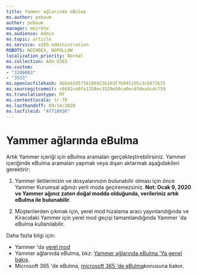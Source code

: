 ```yaml
---
title: Yammer ağlarında eBulma
ms.author: pebaum
author: pebaum
manager: mnirkhe
ms.audience: Admin
ms.topic: article
ms.service: o365-administration
ROBOTS: NOINDEX, NOFOLLOW
localization_priority: Normal
ms.collection: Adm_O365
ms.custom:
- "3200003"
- "3533"
ms.openlocfilehash: 4bba92d5756186923b103f7b945155c3cb972b35
ms.sourcegitcommit: c6692ce0fa1358ec3529e59ca0ecdfdea4cdc759
ms.translationtype: MT
ms.contentlocale: tr-TR
ms.lasthandoff: 09/14/2020
ms.locfileid: "47710936"
---
```

# <a name="ediscovery-in-yammer-networks"></a>Yammer ağlarında eBulma

Artık Yammer içeriği için eBulma aramaları gerçekleştirebilirsiniz.  Yammer içeriğinde eBulma aramaları yapmak veya dışarı aktarmak aşağıdakileri gerektirir:

1. Yammer iletilerinizin ve dosyalarınızın bulunabilir olması için önce Yammer Kurumsal ağınızı yerli moda geçiremezsiniz. **Not: Ocak 9, 2020 ve Yammer ağınız zaten doğal modda olduğunda, verileriniz artık eBulma ile bulunabilir**.

2. Müşterilerden çıkmak için, yerel mod hizalama aracı yayınlandığında ve Kiracıdaki Yammer için yerel mod geçişi tamamlandığında Yammer 'da eBulma kullanılabilir.

Daha fazla bilgi için:

- Yammer 'da [yerel mod](https://docs.microsoft.com/yammer/configure-your-yammer-network/overview-native-mode)
- Yammer ağlarında eBulma, bkz: [Yammer ağlarında eBulma 'Ya genel bakış](https://docs.microsoft.com/yammer/manage-security-and-compliance/overview-of-ediscovery).
- Microsoft 365 'de eBulma, [microsoft 365 'de eBulma](https://docs.microsoft.com/microsoft-365/compliance/ediscovery)konusuna bakın.
